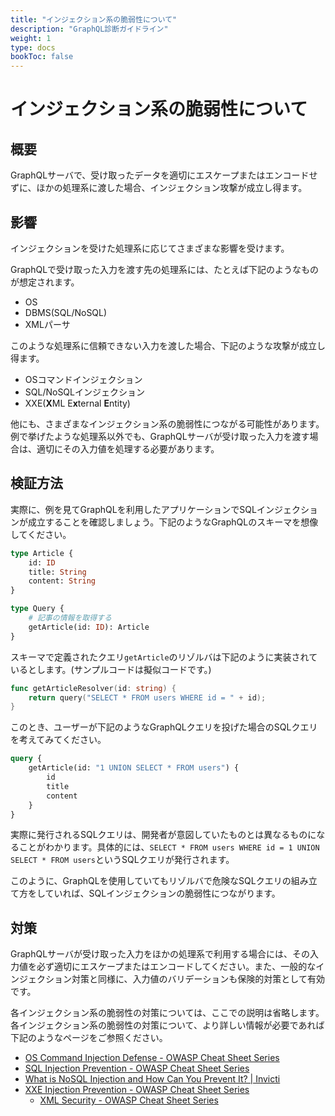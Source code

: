 ```yaml
---
title: "インジェクション系の脆弱性について"
description: "GraphQL診断ガイドライン"
weight: 1
type: docs
bookToc: false
---
```


# インジェクション系の脆弱性について

## 概要

GraphQLサーバで、受け取ったデータを適切にエスケープまたはエンコードせずに、ほかの処理系に渡した場合、インジェクション攻撃が成立し得ます。

## 影響

インジェクションを受けた処理系に応じてさまざまな影響を受けます。

GraphQLで受け取った入力を渡す先の処理系には、たとえば下記のようなものが想定されます。

- OS
- DBMS(SQL/NoSQL)
- XMLパーサ

このような処理系に信頼できない入力を渡した場合、下記のような攻撃が成立し得ます。

<!-- textlint-disable prh -->
- OSコマンドインジェクション
- SQL/NoSQLインジェクション
- XXE(**X**ML E**x**ternal **E**ntity)
<!-- textlint-enable prh -->

他にも、さまざまなインジェクション系の脆弱性につながる可能性があります。例で挙げたような処理系以外でも、GraphQLサーバが受け取った入力を渡す場合は、適切にその入力値を処理する必要があります。

## 検証方法

実際に、例を見てGraphQLを利用したアプリケーションでSQLインジェクションが成立することを確認しましょう。下記のようなGraphQLのスキーマを想像してください。

```graphql
type Article {
	id: ID
	title: String
	content: String
}

type Query {
	# 記事の情報を取得する
	getArticle(id: ID): Article
}
```

スキーマで定義されたクエリ`getArticle`のリゾルバは下記のように実装されているとします。(サンプルコードは擬似コードです。)

```go
func getArticleResolver(id: string) {
	return query("SELECT * FROM users WHERE id = " + id);
}
```

このとき、ユーザーが下記のようなGraphQLクエリを投げた場合のSQLクエリを考えてみてください。

```graphql
query {
	getArticle(id: "1 UNION SELECT * FROM users") {
		id
		title
		content
	}
}
```

実際に発行されるSQLクエリは、開発者が意図していたものとは異なるものになることがわかります。具体的には、`SELECT * FROM users WHERE id = 1 UNION SELECT * FROM users`というSQLクエリが発行されます。

このように、GraphQLを使用していてもリゾルバで危険なSQLクエリの組み立て方をしていれば、SQLインジェクションの脆弱性につながります。

## 対策

GraphQLサーバが受け取った入力をほかの処理系で利用する場合には、その入力値を必ず適切にエスケープまたはエンコードしてください。また、一般的なインジェクション対策と同様に、入力値のバリデーションも保険的対策として有効です。

各インジェクション系の脆弱性の対策については、ここでの説明は省略します。各インジェクション系の脆弱性の対策について、より詳しい情報が必要であれば下記のようなページをご参照ください。

- [OS Command Injection Defense - OWASP Cheat Sheet Series](https://cheatsheetseries.owasp.org/cheatsheets/OS_Command_Injection_Defense_Cheat_Sheet.html)
- [SQL Injection Prevention - OWASP Cheat Sheet Series](https://cheatsheetseries.owasp.org/cheatsheets/SQL_Injection_Prevention_Cheat_Sheet.html)
- [What is NoSQL Injection and How Can You Prevent It? | Invicti](https://www.netsparker.com/blog/web-security/what-is-nosql-injection/)
- [XXE Injection Prevention - OWASP Cheat Sheet Series](https://cheatsheetseries.owasp.org/cheatsheets/XML_External_Entity_Prevention_Cheat_Sheet.html)
    - [XML Security - OWASP Cheat Sheet Series](https://cheatsheetseries.owasp.org/cheatsheets/XML_Security_Cheat_Sheet.html)